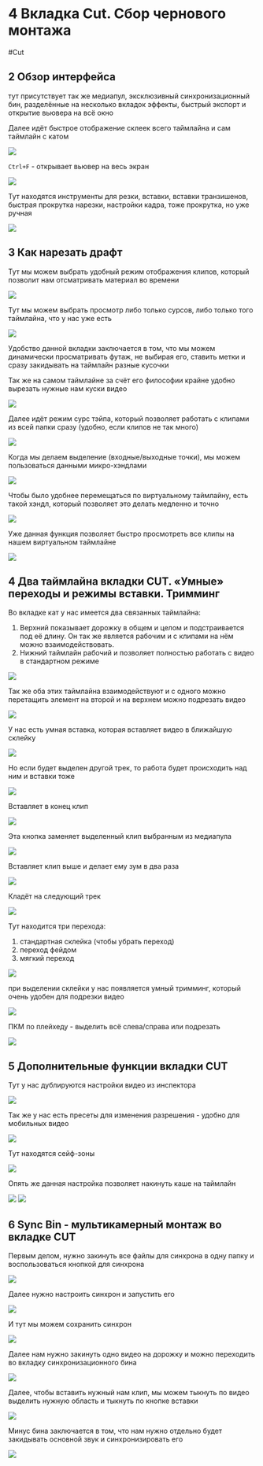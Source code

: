 # 4 Вкладка Cut. Сбор чернового монтажа
#Cut

## 2 Обзор интерфейса

тут присутствует так же медиапул, эксклюзивный синхронизационный бин, разделённые на несколько вкладок эффекты, быстрый экспорт и открытие вьювера на всё окно

Далее идёт быстрое отображение склеек всего таймлайна и сам таймлайн с катом

![](_png/53d399ade247848304d15c942f51ae04.png)

`Ctrl+F` - открывает вьювер на весь экран

![](_png/2d6bddb8148e2679b6f2c38909f85613.png)

Тут находятся инструменты для резки, вставки, вставки транзишенов, быстрая прокрутка нарезки, настройки кадра, тоже прокрутка, но уже ручная

![](_png/2e269717ce22442d8db57791d20af64b.png)


## 3 Как нарезать драфт

Тут мы можем выбрать удобный режим отображения клипов, который позволит нам отсматривать материал во времени 

![](_png/698971c7fe1027c8dbd1e4dfd8cde3ba.png)

Тут мы можем выбрать просмотр либо только сурсов, либо только того таймлайна, что у нас уже есть

![](_png/3156d35b4cfd1ddc6fcde57ff0e7de35.png)

Удобство данной вкладки заключается в том, что мы можем динамически просматривать футаж, не выбирая его, ставить метки и сразу закидывать на таймлайн разные кусочки

Так же на самом таймлайне за счёт его философии крайне удобно вырезать нужные нам куски видео

![](_png/8c45cb45ff6328ba6103a641fc3d6f00.png)

Далее идёт режим сурс тэйпа, который позволяет работать с клипами из всей папки сразу (удобно, если клипов не так много) 

![](_png/dd80c374ad32303228b8c06c4f9ecc61.png)

Когда мы делаем выделение (входные/выходные точки), мы можем пользоваться данными микро-хэндлами 

![](_png/0774cdcb356af48b4d99c8b3a7544830.png)

Чтобы было удобнее перемещаться по виртуальному таймлайну, есть такой хэндл, который позволяет это делать медленно и точно

![](_png/2cc54b2495863a9c6363ce73759abfdb.png)

Уже данная функция позволяет быстро просмотреть все клипы на нашем виртуальном таймлайне

![](_png/40cd5800de15aed4b950ce20597ee073.png)

## 4 Два таймлайна вкладки CUT. «Умные» переходы и режимы вставки. Тримминг

Во вкладке кат у нас имеется два связанных таймлайна:
1) Верхний показывает дорожку в общем и целом и подстраивается под её длину. Он так же является рабочим и с клипами на нём можно взаимодействовать.
2) Нижний таймлайн рабочий и позволяет полностью работать с видео в стандартном режиме 

![](_png/c8fa7fd3d8c6580de3d50204047522e8.png)

Так же оба этих таймлайна взаимодействуют и с одного можно перетащить элемент на второй и на верхнем можно подрезать видео 

![](_png/8a6603158b88ecfc452827733ee5ae22.png)

У нас есть умная вставка, которая вставляет видео в ближайшую склейку

![](_png/d79cfcd822be7fb353ce99af4a9d33bb.png)

Но если будет выделен другой трек, то работа будет происходить над ним и вставки тоже

![](_png/3ccd086ef613290b11bdbd01a387669e.png)

Вставляет в конец клип

![](_png/7f88f3cab0d76538497f1311465e8532.png)

Эта кнопка заменяет выделенный клип выбранным из медиапула

![](_png/e5a8190135712399e50a53edab30d311.png)

Вставляет клип выше и делает ему зум в два раза 

![](_png/5e53311ef0fc1b083023d6d4154bf9df.png)

Кладёт на следующий трек

![](_png/991bb9730a3cdbafc40ffa09b5ecc630.png)

Тут находится три перехода:
1) стандартная склейка (чтобы убрать переход)
2) переход фейдом
3) мягкий переход

![](_png/be82b283eb4e6125d0f9c80d223ab99e.png)

при выделении склейки у нас появляется умный тримминг, который очень удобен для подрезки видео 

![](_png/99ea845f72631640771a5fa32e45b450.png)

ПКМ по плейхеду - выделить всё слева/справа или подрезать

![](_png/1209e7b05273eb2809f9a8017589822e.png)


## 5 Дополнительные функции вкладки CUT

Тут у нас дублируются настройки видео из инспектора

![](_png/a9f90681d163d4a25b9810b6e0f3a45a.png)

Так же у нас есть пресеты для изменения разрешения - удобно для мобильных видео

![](_png/fdf3366367db9c85e8b0482319481748.png)

Тут находятся сейф-зоны

![](_png/f700a1b95cf5dac7301ea968144a8804.png)

Опять же данная настройка позволяет накинуть каше на таймлайн

![](_png/b7ec6577c038a5c9708f154dc606d332.png)
![](_png/dea48facbef0650873d11861f1f93de7.png)

## 6 Sync Bin - мультикамерный монтаж во вкладке CUT

Первым делом, нужно закинуть все файлы для синхрона в одну папку и воспользоваться кнопкой для синхрона

![](_png/7e65c539bcaf0d98a8c304a1bf3c2062.png)

Далее нужно настроить синхрон и запустить его

![](_png/01c54cf934784b7290cd83af0aefbcef.png)

И тут мы можем сохранить синхрон

![](_png/cae691b5292b5400c838ef0a110f3479.png)

Далее нам нужно закинуть одно видео на дорожку и можно переходить во вкладку синхронизационного бина

![](_png/1481d980967e2d5cadbcfdacea798d26.png)

Далее, чтобы вставить нужный нам клип, мы можем тыкнуть по видео выделить нужную область и тыкнуть по кнопке вставки 

![](_png/b09aeeb94347f7caa5a6e24e86fbd59c.png)

Минус бина заключается в том, что нам нужно отдельно будет закидывать основной звук и синхронизировать его 

![](_png/c966d2c8bae1e5f2857d7de998e90b7b.png)
